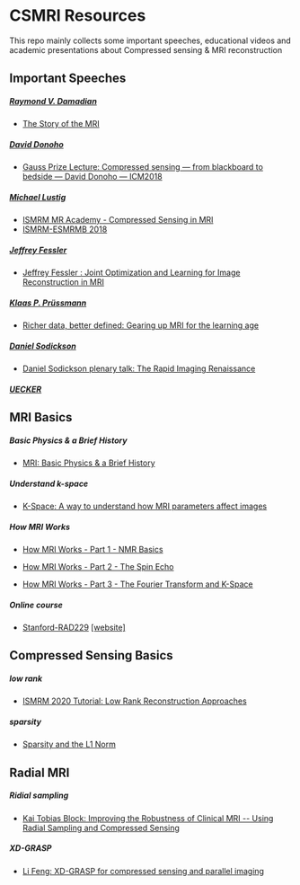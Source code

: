 # CSMRI Resources
This repo mainly collects some important speeches, educational videos and academic presentations about Compressed sensing & MRI reconstruction 

## Important Speeches <by important people in the field>

##### [Raymond V. Damadian](https://en.wikipedia.org/wiki/Raymond_Damadian)

- [The Story of the MRI](https://youtu.be/lVOyerAgNUY)

##### [David Donoho](https://en.wikipedia.org/wiki/David_Donoho)

- [Gauss Prize Lecture: Compressed sensing — from blackboard to bedside — David Donoho — ICM2018](https://youtu.be/mr-oT5gMboM)

##### [Michael Lustig](https://people.eecs.berkeley.edu/~mlustig/)

- [ISMRM MR Academy - Compressed Sensing in MRI](https://youtu.be/AP6JczMW8C8)
- [ISMRM-ESMRMB 2018](https://www.ismrm.org/18/plenaryvideos/04-Tuesday/04-Tuesday.mp4)

##### [Jeffrey Fessler](https://web.eecs.umich.edu/~fessler/)

- [Jeffrey Fessler : Joint Optimization and Learning for Image Reconstruction in MRI](https://youtu.be/sLFOf5EvVAs)


##### [Klaas P. Prüssmann](https://ee.ethz.ch/the-department/people-a-z/person-detail.NjE3Njg=.TGlzdC8zMjc5LC0xNjUwNTg5ODIw.html)

- [Richer data, better defined: Gearing up MRI for the learning age](https://video.midl.io/2022/keynote3.mp4)

##### [Daniel Sodickson]()
- [Daniel Sodickson plenary talk: The Rapid Imaging Renaissance](https://youtu.be/oypRDAENn_E)

[//]: # (- [SMASH]&#40;&#41;)

##### [UECKER]()

[//]: # (- [ESPIRiT]&#40;&#41;)


## MRI Basics

##### Basic Physics & a Brief History
- [MRI: Basic Physics & a Brief History](https://youtu.be/djAxjtN_7VE)

##### Understand k-space
- [K-Space: A way to understand how MRI parameters affect images](https://youtu.be/QHtZR0mtB80)

##### How MRI Works
- [How MRI Works - Part 1 - NMR Basics](https://youtu.be/TQegSF4ZiIQ)

- [How MRI Works - Part 2 - The Spin Echo](https://youtu.be/M7yh0To6Wbs)

- [How MRI Works - Part 3 - The Fourier Transform and K-Space](https://youtu.be/R_4GuyJTzMo)

##### Online course

- [Stanford-RAD229](https://youtu.be/dNpILrLUvKs) [[website]](https://web.stanford.edu/class/rad229/index.html)


## Compressed Sensing Basics

##### low rank

- [ISMRM 2020 Tutorial: Low Rank Reconstruction Approaches](https://youtu.be/NzI_7SGd848)

##### sparsity

- [Sparsity and the L1 Norm](https://youtu.be/76B5cMEZA4Y)



## Radial MRI
##### Ridial sampling
- [Kai Tobias Block: Improving the Robustness of Clinical MRI -- Using Radial Sampling and Compressed Sensing](https://youtu.be/r5FJJBniDuU)
##### XD-GRASP
- [Li Feng: XD-GRASP for compressed sensing and parallel imaging](https://youtu.be/cG6paZY4yQ8)